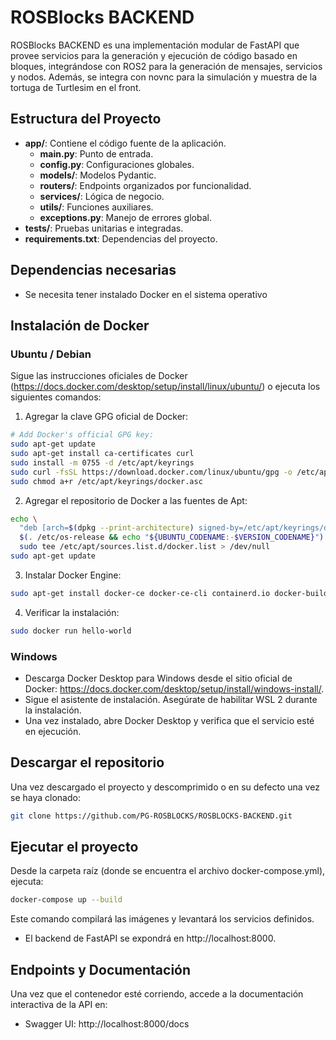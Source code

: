 # ROSBlocks BACKEND

ROSBlocks BACKEND es una implementación modular de FastAPI que provee servicios para la generación y ejecución de código basado en bloques, integrándose con ROS2 para la generación de mensajes, servicios y nodos. Además, se integra con novnc para la simulación y muestra de la tortuga de Turtlesim en el front.

## Estructura del Proyecto

- **app/**: Contiene el código fuente de la aplicación.
  - **main.py**: Punto de entrada.
  - **config.py**: Configuraciones globales.
  - **models/**: Modelos Pydantic.
  - **routers/**: Endpoints organizados por funcionalidad.
  - **services/**: Lógica de negocio.
  - **utils/**: Funciones auxiliares.
  - **exceptions.py**: Manejo de errores global.
- **tests/**: Pruebas unitarias e integradas.
- **requirements.txt**: Dependencias del proyecto.

## Dependencias necesarias

- Se necesita tener instalado Docker en el sistema operativo

## Instalación de Docker
### Ubuntu / Debian
Sigue las instrucciones oficiales de Docker (https://docs.docker.com/desktop/setup/install/linux/ubuntu/) o ejecuta los siguientes comandos:

1. Agregar la clave GPG oficial de Docker:

```bash
# Add Docker's official GPG key:
sudo apt-get update
sudo apt-get install ca-certificates curl
sudo install -m 0755 -d /etc/apt/keyrings
sudo curl -fsSL https://download.docker.com/linux/ubuntu/gpg -o /etc/apt/keyrings/docker.asc
sudo chmod a+r /etc/apt/keyrings/docker.asc
```
2. Agregar el repositorio de Docker a las fuentes de Apt:
```bash
echo \
  "deb [arch=$(dpkg --print-architecture) signed-by=/etc/apt/keyrings/docker.asc] https://download.docker.com/linux/ubuntu \
  $(. /etc/os-release && echo "${UBUNTU_CODENAME:-$VERSION_CODENAME}") stable" | \
  sudo tee /etc/apt/sources.list.d/docker.list > /dev/null
sudo apt-get update
```
3. Instalar Docker Engine:
```bash
sudo apt-get install docker-ce docker-ce-cli containerd.io docker-buildx-plugin docker-compose-plugin
```
4. Verificar la instalación:
```bash
sudo docker run hello-world
```
### Windows
- Descarga Docker Desktop para Windows desde el sitio oficial de Docker: https://docs.docker.com/desktop/setup/install/windows-install/. 
- Sigue el asistente de instalación. Asegúrate de habilitar WSL 2 durante la instalación.
- Una vez instalado, abre Docker Desktop y verifica que el servicio esté en ejecución.

## Descargar el repositorio

Una vez descargado el proyecto y descomprimido o en su defecto una vez se haya clonado:
```bash
git clone https://github.com/PG-ROSBLOCKS/ROSBLOCKS-BACKEND.git
```
## Ejecutar el proyecto
Desde la carpeta raíz (donde se encuentra el archivo docker-compose.yml), ejecuta:

```bash
docker-compose up --build
```
Este comando compilará las imágenes y levantará los servicios definidos.
- El backend de FastAPI se expondrá en http://localhost:8000.

## Endpoints y Documentación
Una vez que el contenedor esté corriendo, accede a la documentación interactiva de la API en:
- Swagger UI: http://localhost:8000/docs
